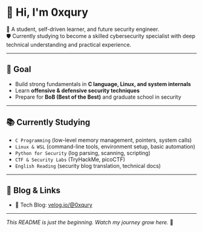 # 👋 Hi, I'm 0xqury

📍 A student, self-driven learner, and future security engineer.  
🛡️ Currently studying to become a skilled cybersecurity specialist with deep technical understanding and practical experience.

---

## 🎯 Goal
- Build strong fundamentals in **C language, Linux, and system internals**
- Learn **offensive & defensive security techniques**
- Prepare for **BoB (Best of the Best)** and graduate school in security

---

## 📚 Currently Studying
- `C Programming` (low-level memory management, pointers, system calls)
- `Linux & WSL` (command-line tools, environment setup, basic automation)
- `Python for Security` (log parsing, scanning, scripting)
- `CTF & Security Labs` (TryHackMe, picoCTF)
- `English Reading` (security blog translation, technical docs)

---

## 🔗 Blog & Links
- 📘 Tech Blog: [velog.io/@0xqury](https://velog.io/@0xqury/series)

---

_This README is just the beginning. Watch my journey grow here._ 🚀
